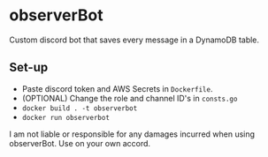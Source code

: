 # observerBot

Custom discord bot that saves every message in a DynamoDB table.

## Set-up
- Paste discord token and AWS Secrets in `Dockerfile`.
- (OPTIONAL) Change the role and channel ID's in `consts.go`
- `docker build . -t observerbot`
- `docker run observerbot`

I am not liable or responsible for any damages incurred when using observerBot. Use on your own accord.
